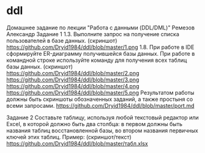 # ddl
Домашнее задание по лекции "Работа с данными (DDL/DML)"
Ремезов Александр
Задание 1
1.3. Выполните запрос на получение списка пользователей в базе данных. (скриншот)
https://github.com/Dryid1984/ddl/blob/master/1.png
1.8. При работе в IDE сформируйте ER-диаграмму получившейся базы данных. При работе в командной строке используйте команду для получения всех таблиц базы данных. (скриншот)
https://github.com/Dryid1984/ddl/blob/master/2.png
https://github.com/Dryid1984/ddl/blob/master/3.png
https://github.com/Dryid1984/ddl/blob/master/4.png
https://github.com/Dryid1984/ddl/blob/master/5.png
Результатом работы должны быть скриншоты обозначенных заданий, а также простыня со всеми запросами.
https://github.com/Dryid1984/ddl/blob/master/port.md

Задание 2
Составьте таблицу, используя любой текстовый редактор или Excel, в которой должно быть два столбца: в первом должны быть названия таблиц восстановленной базы, во втором названия первичных ключей этих таблиц. Пример: (скриншот/текст)
https://github.com/Dryid1984/ddl/blob/master/табл.xlsx
